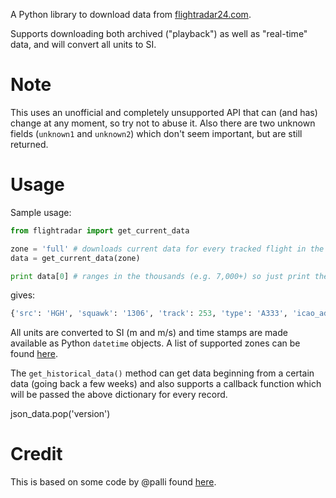 A Python library to download data from [flightradar24.com](http://www.flightradar24.com/).

Supports downloading both archived ("playback") as well as "real-time" data, and will convert
all units to SI.

# Note

This uses an unofficial and completely unsupported API that can (and has) change at any moment, so try not to abuse it.
Also there are two unknown fields (`unknown1` and `unknown2`) which don't seem important, but
are still returned.

# Usage

Sample usage:

```python
from flightradar import get_current_data

zone = 'full' # downloads current data for every tracked flight in the world!
data = get_current_data(zone) 

print data[0] # ranges in the thousands (e.g. 7,000+) so just print the first flight
```

gives:

```python
{'src': 'HGH', 'squawk': '1306', 'track': 253, 'type': 'A333', 'icao_addr': '78012D', 'reg_num': 'B-HLJ', 'long': 115.46, 'unknown2': 0, 'dest': 'HKG', 'radar': 'T-VHHH21', 'unknown1': 0, 'callsign': 'HDA623', 'time': datetime.datetime(2014, 6, 15, 20, 35, 23), 'flight_num': 'KA623', 'lat': 22.62, 'alt': 8092.4400000000005, 'time_epoch': 1402882523, 'speed': 240.759999792, 'id': '395791a', 'vert_speed': -12.354560000000001}
```

All units are converted to SI (m and m/s) and time stamps are made available as Python `datetime` objects. A list of supported zones can be found [here](http://www.flightradar24.com/js/zones.js.php).

The `get_historical_data()` method can get data beginning from a certain data (going back a few weeks) and also supports a callback function which will be passed the above dictionary for every record.

json_data.pop('version')


# Credit

This is based on some code by @palli found [here](https://github.com/palli/monitor-iceland/blob/master/scripts/dataminers/flightradar24.com.py).
